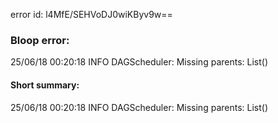 error id: l4MfE/SEHVoDJ0wiKByv9w==
### Bloop error:

25/06/18 00:20:18 INFO DAGScheduler: Missing parents: List()
#### Short summary: 

25/06/18 00:20:18 INFO DAGScheduler: Missing parents: List()